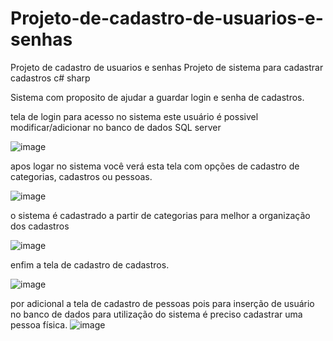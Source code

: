 # Projeto-de-cadastro-de-usuarios-e-senhas
Projeto de cadastro de usuarios e senhas 
Projeto de sistema para cadastrar cadastros c# sharp

Sistema com proposito de ajudar a guardar login e senha de cadastros.

tela de login para acesso no sistema
este usuário é possivel modificar/adicionar no banco de dados SQL server

![image](https://user-images.githubusercontent.com/18118604/120054274-65c96900-c005-11eb-8717-9b8cbb02e676.png)


apos logar no sistema você verá esta tela com opções de cadastro de categorias, cadastros ou pessoas.

![image](https://user-images.githubusercontent.com/18118604/120054283-6c57e080-c005-11eb-8e32-5a4485aad1cd.png)


o sistema é cadastrado a partir de categorias para melhor a organização dos cadastros

![image](https://user-images.githubusercontent.com/18118604/120054290-71b52b00-c005-11eb-8939-a8b6903f7ad5.png)

enfim a tela de cadastro de cadastros.

![image](https://user-images.githubusercontent.com/18118604/120054295-7679df00-c005-11eb-904d-1e9657ab06e6.png)

por adicional a tela de cadastro de pessoas pois para inserção de usuário no banco de dados para utilização do sistema é preciso cadastrar uma pessoa física.
![image](https://user-images.githubusercontent.com/18118604/120054298-7b3e9300-c005-11eb-920c-abd9e39cc888.png)


